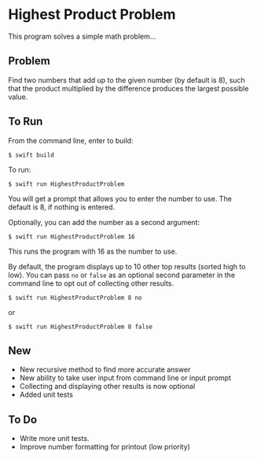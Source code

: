 #  Highest Product Problem
This program solves a simple math problem...

## Problem
Find two numbers that add up to the given number (by default is 8), such that the product multiplied by the difference produces the largest possible value.

## To Run
From the command line, enter to build:

`$ swift build`

To run:

`$ swift run HighestProductProblem`

You will get a prompt that allows you to enter the number to use. The default is 8, if nothing is entered.

Optionally, you can add the number as a second argument:

`$ swift run HighestProductProblem 16`

This runs the program with 16 as the number to use.

By default, the program displays up to 10 other top results (sorted high to low). You can pass `no` or `false` as an optional second parameter in the command line to opt out of collecting other results.

`$ swift run HighestProductProblem 8 no`

or

`$ swift run HighestProductProblem 8 false`


## New
- New recursive method to find more accurate answer
- New ability to take user input from command line or input prompt
- Collecting and displaying other results is now optional
- Added unit tests


## To Do
- Write more unit tests.
- Improve number formatting for printout (low priority)
